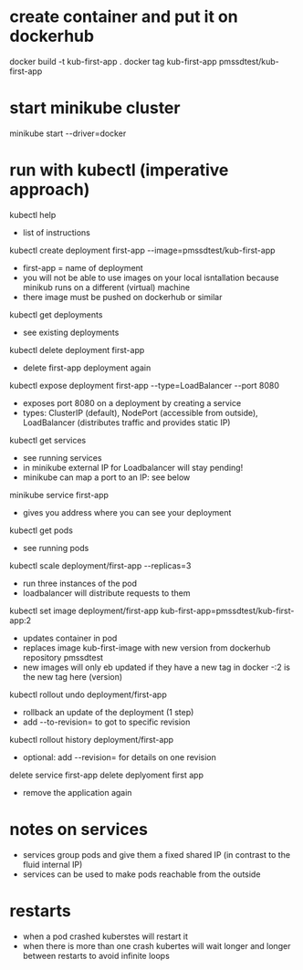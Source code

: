 # create container and put it on dockerhub

docker build -t kub-first-app .
docker tag kub-first-app pmssdtest/kub-first-app

# start minikube cluster

minikube start --driver=docker

# run with kubectl (imperative approach)

kubectl help 
- list of instructions

kubectl create deployment first-app --image=pmssdtest/kub-first-app
- first-app = name of deployment
- you will not be able to use images on your local isntallation because minikub runs on a different (virtual) machine
- there image must be pushed on dockerhub or similar

kubectl get deployments 
- see existing deployments

kubectl delete deployment first-app
- delete first-app deployment again

kubectl expose deployment first-app --type=LoadBalancer --port 8080
- exposes port 8080 on a deployment by creating a service
- types: ClusterIP (default), NodePort (accessible from outside), LoadBalancer (distributes traffic and provides static IP)

kubectl get services
- see running services
- in minikube external IP for Loadbalancer will stay pending!
- minikube can map a port to an IP: see below

minikube service first-app
- gives you address where you can see your deployment

kubectl get pods 
- see running pods

kubectl scale deployment/first-app --replicas=3
- run three instances of the pod
- loadbalancer will distribute requests to them

kubectl set image deployment/first-app kub-first-app=pmssdtest/kub-first-app:2
- updates container in pod
- replaces image kub-first-image with new version from dockerhub repository pmssdtest
- new images will only eb updated if they have a new tag in docker
-:2 is the new tag here (version)

kubectl rollout undo deployment/first-app
- rollback an update of the deployment (1 step)
- add --to-revision=<no of revision> to got to specific revision

kubectl rollout history deployment/first-app 
- optional: add --revision=<no of revision> for details on one revision

delete service first-app
delete deplyoment first app
- remove the application again


# notes on services
- services group pods and give them a fixed shared IP (in contrast to the fluid internal IP)
- services can be used to make pods reachable from the outside

# restarts
- when a pod crashed kuberstes will restart it
- when there is more than one crash kubertes will wait longer and longer between restarts to avoid infinite loops